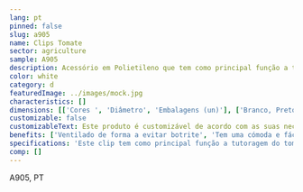 ```yaml
---
lang: pt
pinned: false
slug: a905
name: Clips Tomate
sector: agriculture
sample: A905
description: Acessório em Polietileno que tem como principal função a tutoragem fruticola.
color: white
category: d
featuredImage: ../images/mock.jpg
characteristics: []
dimensions: [['Cores ', 'Diâmetro', 'Embalagens (un)'], ['Branco, Preto', '23', '11000'], ['Branco, Preto', '25', '9000']]
customizable: false
customizableText: Este produto é customizável de acordo com as suas necessidades. Contacte-nos para mais informações.
benefits: ['Ventilado de forma a evitar botrite', 'Tem uma cómoda e fácil abertura', 'Não desliza sobre o fio tutor', 'Reutilizável em cada temporada']
specifications: 'Este clip tem como principal função a tutoragem do tomate, pepino, beringela, outros.'
comp: []
---
```


A905, PT
